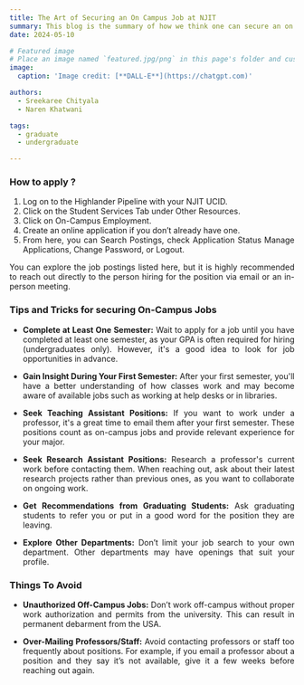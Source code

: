 ```yaml
---
title: The Art of Securing an On Campus Job at NJIT 
summary: This blog is the summary of how we think one can secure an on campus position at NJIT
date: 2024-05-10

# Featured image
# Place an image named `featured.jpg/png` in this page's folder and customize its options here.
image:
  caption: 'Image credit: [**DALL-E**](https://chatgpt.com)'

authors:
  - Sreekaree Chityala
  - Naren Khatwani

tags:
  - graduate
  - undergraduate

---
```

<div style="text-align: justify;">


### How to apply ?

1. Log on to the Highlander Pipeline with your NJIT UCID.
2. Click on the Student Services Tab under Other Resources.
3. Click on On-Campus Employment.
4. Create an online application if you don’t already have one.
5. From here, you can Search Postings, check Application Status Manage Applications, Change Password, or Logout.

 You can explore the job postings listed here, but it is highly recommended to reach out directly to the person hiring for the position via email or an in-person meeting.


### Tips and Tricks for securing On-Campus Jobs

- **Complete at Least One Semester:** Wait to apply for a job until you have completed at least one semester, as your GPA is often required for hiring (undergraduates only). However, it's a good idea to look for job opportunities in advance.

- **Gain Insight During Your First Semester:** After your first semester, you'll have a better understanding of how classes work and may become aware of available jobs such as working at help desks or in libraries.

- **Seek Teaching Assistant Positions:** If you want to work under a professor, it's a great time to email them after your first semester. These positions count as on-campus jobs and provide relevant experience for your major.

- **Seek Research Assistant Positions:** Research a professor's current work before contacting them. When reaching out, ask about their latest research projects rather than previous ones, as you want to collaborate on ongoing work.

- **Get Recommendations from Graduating Students:** Ask graduating students to refer you or put in a good word for the position they are leaving.

- **Explore Other Departments:** Don’t limit your job search to your own department. Other departments may have openings that suit your profile.

### Things To Avoid

- **Unauthorized Off-Campus Jobs:** Don’t work off-campus without proper work authorization and permits from the university. This can result in permanent debarment from the USA.

- **Over-Mailing Professors/Staff:** Avoid contacting professors or staff too frequently about positions. For example, if you email a professor about a position and they say it’s not available, give it a few weeks before reaching out again.
</div>